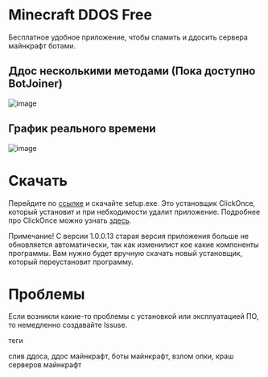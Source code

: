 # Minecraft DDOS Free

Бесплатное удобное приложение, чтобы спамить и ддосить сервера майнкрафт ботами.

## Ддос несколькими методами (Пока доступно BotJoiner)

![image](https://user-images.githubusercontent.com/93156853/216658594-945b9351-86ee-4245-b903-fcdb97180e3d.png)


## График реального времени
![image](https://user-images.githubusercontent.com/93156853/216661121-97959e39-4c38-4c4f-8310-847481b84656.png)

# Скачать

Перейдите по [ссылке](https://github.com/Titlehhhh/Minecraft-DDOS-Free/releases/tag/Main) и скачайте setup.exe. Это установщик ClickOnce, который установит и при небходимости удалит приложение. Подробнее про ClickOnce можно узнать [здесь](https://learn.microsoft.com/ru-ru/visualstudio/deployment/clickonce-security-and-deployment?view=vs-2022).

Примечание! С версии 1.0.0.13 старая версия приложения больше не обновляется автоматически, так как изменилист кое какие компоненты программы. Вам нужно будет вручную скачать новый установщик, который переустановит программу.

# Проблемы

Если возникли какие-то проблемы с установкой или эксплуатацией ПО, то немедленно создавайте Issuse.

теги

слив ддоса, ддос майнкрафт, боты майнкрафт, взлом опки, краш серверов майнкрафт
